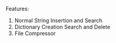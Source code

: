 Features:
1. Normal String Insertion and Search
2. Dictionary Creation Search and Delete
3. File Compressor